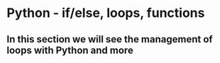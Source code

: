 # Python - if/else, loops, functions

## In this section we will see the management of loops with Python and more
